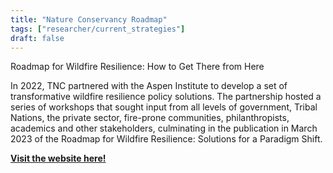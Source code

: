 ```yaml
---
title: "Nature Conservancy Roadmap"
tags: ["researcher/current_strategies"]
draft: false
---
```


Roadmap for Wildfire Resilience: How to Get There from Here

In 2022, TNC partnered with the Aspen Institute to develop a set of transformative wildfire resilience policy solutions. The partnership hosted a series of workshops that sought input from all levels of government, Tribal Nations, the private sector, fire-prone communities, philanthropists, academics and other stakeholders, culminating in the publication in March 2023 of the Roadmap for Wildfire Resilience: Solutions for a Paradigm Shift.

[**Visit the website here!**](https://www.nature.org/content/dam/tnc/nature/en/documents/Wildfire_Resilience_Roadmap.pdf)

